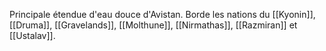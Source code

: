 Principale étendue d'eau douce d'Avistan.
Borde les nations du [[Kyonin]], [[Druma]], [[Gravelands]], [[Molthune]], [[Nirmathas]], [[Razmiran]] et [[Ustalav]].